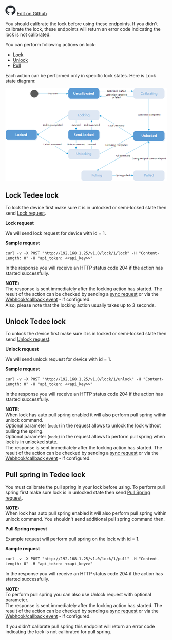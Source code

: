  ![](/assets/github-logo.svg "GitHub Logo") [Edit on Github](https://github.com/tedee-com/tedee-bridge-api/blob/master/howtos/operate_locks.md)

You should calibrate the lock before using these endpoints. If you didn't calibrate the lock, these endpoints will return an error code indicating the lock is not calibrated.

You can perform following actions on lock:
* [Lock](/#tag/Lock/operation/postLock)
* [Unlock](/#tag/Lock/operation/postUnlock)
* [Pull](/#tag/Lock/operation/postPull)

Each action can be performed only in specific lock states. Here is Lock state diagram:  
  
![Lock states diagram](/howtos/images/lock-states-diagram.png "Lock states diagram")  

## Lock Tedee lock

To lock the device first make sure it is in unlocked or semi-locked state then send [Lock request](/#tag/Lock/operation/postLock).

**Lock request**  

We will send lock request for device with id = 1.

**Sample request**

    curl -v -X POST "http://192.168.1.25/v1.0/lock/1/lock" -H "Content-Length: 0" -H "api_token: <<api_key>>" 

In the response you will receive an HTTP status code 204 if the action has started successfully.
  
**NOTE:**  
The response is sent immediately after the locking action has started. The result of the action can be checked by sending a [sync request](/#tag/Get-and-sync-locks) or via the [Webhook/callback event](/#tag/About-webhooks) - if configured.  
Also, please note that the locking action usually takes up to 3 seconds.


## Unlock Tedee lock

To unlock the device first make sure it is in locked or semi-locked state then send [Unlock request](/#tag/Lock/operation/postUnlock).

**Unlock request**

We will send unlock request for device with id = 1.

**Sample request**

    curl -v -X POST "http://192.168.1.25/v1.0/lock/1/unlock" -H "Content-Length: 0" -H "api_token: <<api_key>>" 

In the response you will receive an HTTP status code 204 if the action has started successfully.

**NOTE:**  
When lock has auto pull spring enabled it will also perform pull spring within unlock command.  
Optional parameter (``mode``) in the request allows to unlock the lock without pulling the spring.  
Optional parameter (``mode``) in the request allows to perform pull spring when lock is in unlocked state.  
The response is sent immediately after the locking action has started. The result of the action can be checked by sending a [sync request](/#tag/Get-and-sync-locks) or via the [Webhook/callback event](/#tag/About-webhooks) - if configured.  


## Pull spring in Tedee lock

You must calibrate the pull spring in your lock before using. To perform pull spring first make sure lock is in unlocked state then send [Pull Spring request](/#tag/Lock/operation/postPull).

**NOTE:**  
When lock has auto pull spring enabled it will also perform pull spring within unlock command. You shouldn't send additional pull spring command then.

**Pull Spring request**

Example request will perform pull spring on the lock with id = 1.

**Sample request**

    curl -v -X POST "http://192.168.1.25/v1.0/lock/1/pull" -H "Content-Length: 0" -H "api_token: <<api_key>>" 

In the response you will receive an HTTP status code 204 if the action has started successfully.

**NOTE:**  
To perform pull spring you can also use Unlock request with optional parameter.  
The response is sent immediately after the locking action has started. The result of the action can be checked by sending a [sync request](/#tag/Get-and-sync-locks) or via the [Webhook/callback event](/#tag/About-webhooks) - if configured. 

If you didn't calibrate pull spring this endpoint will return an error code indicating the lock is not calibrated for pull spring.
